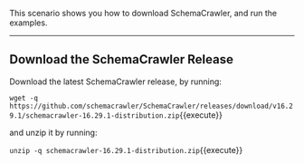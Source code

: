 This scenario shows you how to download SchemaCrawler, and run the examples.

-----

## Download the SchemaCrawler Release
Download the latest SchemaCrawler release, by running:

`wget -q  https://github.com/schemacrawler/SchemaCrawler/releases/download/v16.29.1/schemacrawler-16.29.1-distribution.zip`{{execute}}

and unzip it by running:

`unzip -q schemacrawler-16.29.1-distribution.zip`{{execute}}
